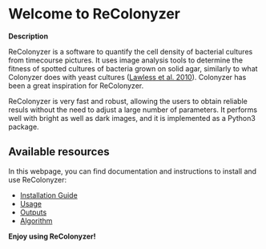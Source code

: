 # Welcome to ReColonyzer

**Description**


ReColonyzer is a software to quantify the cell density of bacterial cultures
from timecourse pictures. It uses image analysis tools to determine the fitness
of spotted cultures of bacteria grown on solid agar, similarly to what Colonyzer
does with yeast cultures
([Lawless et al. 2010](https://bmcbioinformatics.biomedcentral.com/articles/10.1186/1471-2105-11-287)). Colonyzer has been a great inspiration for ReColonyzer.

ReColonyzer is very fast and robust, allowing the users to obtain reliable
resuls without the need to adjust a large number of parameters.
It performs well with bright as well as dark images, and it
is implemented as a Python3 package.

## Available resources

In this webpage, you can find documentation and instructions to install and
use ReColonyzer:

* [Installation Guide](installation.md)
* [Usage](usage.md)
* [Outputs](outputs.md)
* [Algorithm](algorithm.md)

**Enjoy using ReColonyzer!**

